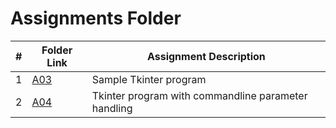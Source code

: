 # Assignments Folder

|   #   | Folder Link | Assignment Description |
| :---: | ----------- | ---------------------- |
|   1    |     [A03](A03)        |     Sample Tkinter program     |
|   2    |     [A04](A04)        |     Tkinter program with commandline parameter handling     |
